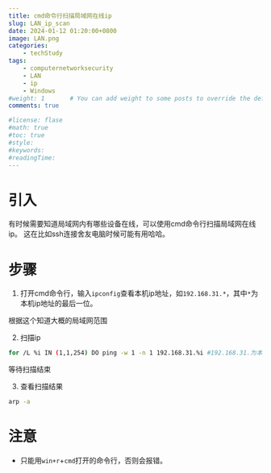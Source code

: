 ```yaml
---
title: cmd命令行扫描局域网在线ip
slug: LAN_ip_scan
date: 2024-01-12 01:20:00+0800
image: LAN.png
categories:
    - techStudy
tags:
    - computernetworksecurity
    - LAN
    - ip
    - Windows
#weight: 1       # You can add weight to some posts to override the default sorting (date descending)
comments: true

#license: flase
#math: true
#toc: true
#style: 
#keywords:
#readingTime:
---
```


# 引入

有时候需要知道局域网内有哪些设备在线，可以使用cmd命令行扫描局域网在线ip。
这在比如ssh连接舍友电脑时候可能有用哈哈。

# 步骤

1. 打开cmd命令行，输入`ipconfig`查看本机ip地址，如`192.168.31.*`，其中`*`为本机ip地址的最后一位。

根据这个知道大概的局域网范围

2. 扫描ip

```bash
for /L %i IN (1,1,254) DO ping -w 1 -n 1 192.168.31.%i #192.168.31.为本机ip地址前三位

```

等待扫描结束

3. 查看扫描结果

```bash
arp -a
```

# 注意

- 只能用`win+r`+`cmd`打开的命令行，否则会报错。